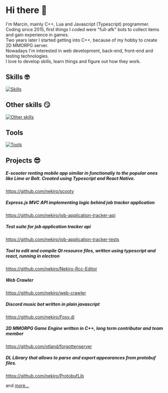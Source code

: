 # Hi there 👋

I'm Marcin, mainly C++, Lua and Javascript (Typescript) programmer.</br>
Coding since 2015, first things I coded were "full-afk" bots to collect items and gain experience in games.</br>
Two years later I started getting into C++, because of my hobby to create 2D MMORPG server.</br>
Nowadays I'm interested in web development, back-end, front-end and testing technologies.</br>
I love to develop skills, learn things and figure out how they work.

## Skills 🤓
[![Skills](https://skills.thijs.gg/icons?i=js,ts,nodejs,nextjs,prisma,react,express,bots,electron,html,jest&theme=light&perline=5)](https://github.com/nekiro)
## Other skills :smirk:
[![Other skills](https://skills.thijs.gg/icons?i=mysql,cpp,lua&theme=light)](https://github.com/nekiro)
## Tools
[![Tools](https://skills.thijs.gg/icons?i=vscode,visualstudio,githubactions,linux,docker&theme=light)](https://github.com/nekiro)

## Projects :sunglasses: 

##### E-scooter renting mobile app similar in functionaliy to the popular ones like Lime or Bolt. Created using Typescript and React Native.
https://github.com/nekiro/scooty
##### Express.js MVC API implementing logic behind job tracker application
https://github.com/nekiro/job-application-tracker-api
##### Test suite for job application tracker api
https://github.com/nekiro/job-application-tracker-tests
##### Tool to edit and compile Qt resource files, written using typescript and react, running in electron
https://github.com/nekiro/Nekiro-Rcc-Editor
##### Web Crawler
https://github.com/nekiro/web-crawler
##### Discord music bot written in plain javascript
https://github.com/nekiro/Foxy.dj
##### 2D MMORPG Game Engine written in C++, long term contributor and team member
https://github.com/otland/forgottenserver
##### DL Library that allows to parse and export appearances from protobuf files.
https://github.com/nekiro/ProtobufLib

and [more...](https://github.com/nekiro?tab=repositories)
